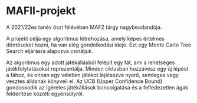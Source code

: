 # MAFII-projekt
A 2021/22es tanév őszi félévében MAF2 tárgy nagybeadandója. 

A projekt célja egy algoritmus létrehozása, amely képes értelmes döntéseket hozni, ha van elég gondolkodási ideje. Ezt egy Monte Carlo Tree Search eljárásra alapozva csináljuk.

Az algoritmus egy adott játékállásból felépít egy fát, ami a lehetséges játékfolytatásokat reprezentálja. Minden ciklusban hozzávesz egy új lépést a fához, és onnan egy véletlen játékot lejátsszva nyerő, semleges vagy vesztes állásnak könyveli el.
Az UCB (Upper Confidence Bound) gondoskodik az ígéretes játékállások boncolgatása és a felfedezetlen ágak felderítése közötti egyensúlyról.
